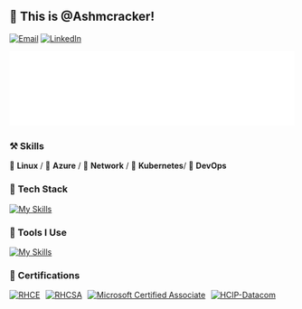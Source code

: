 ## 👋 This is @Ashmcracker!

[![Email](https://img.shields.io/badge/-ashm.tan@outlook.com-black?labelColor=black&logo=gmail&logoColor=white&style=flat-square)](mailto:ashm.tan@outlook.com)
[![LinkedIn](https://img.shields.io/badge/-AshmTan-black?labelColor=black&logo=linkedin&logoColor=white&style=flat-square)](https://www.linkedin.com/in/ashmcracker/?locale=en_US)



[![Github Achievements](metrics.plugin.achievements.compact.svg)](https://github.com/lowlighter/metrics)


### ⚒ Skills
🥪 **Linux** / 🥗 **Azure** / 🍊 **Network** / 🍑 **Kubernetes**/ 🍑 **DevOps**



### 🧰 **Tech Stack**  
[![My Skills](https://skillicons.dev/icons?i=linux,bash,python,go,java,vue,html,js,css,terraform,git,docker,kubernetes,ansible)](https://skillicons.dev)

### 🔨 Tools I Use

[![My Skills](https://skillicons.dev/icons?i=mysql,redis,jenkins,githubactions,gitlab,github,nginx,kafka,prometheus,grafana,elasticsearch,azure,aws,gcp)](https://skillicons.dev)




### 🏅 **Certifications**

<div style="display: flex; gap: 10px; flex-wrap: wrap;">

<a href="https://www.credly.com/badges/3c42f0d1-3002-44ca-be58-77021256f124/public_url">
  <img src="https://images.credly.com/size/220x220/images/19c4e804-54fe-4857-b022-7cfd5520596c/image.png" alt="RHCE" width="100"/>
</a>

<a href="https://www.credly.com/badges/22c95d76-5399-4585-8357-4fb1dc1d95da/public_url">
  <img src="https://images.credly.com/images/89efc3e7-842b-4790-b09b-9ea5efc71ec3/image.png" alt="RHCSA" width="100"/>
</a>

<a href="https://learn.microsoft.com/api/credentials/share/zh-cn/HaifengTan/7DF765249FD9E18D?sharingId=421F637784FB2981">
  <img src="https://learn.microsoft.com/zh-cn/media/learn/certification/badges/microsoft-certified-associate-badge.svg?branch=main" alt="Microsoft Certified Associate" width="100"/>
</a>

<a href="https://learn.microsoft.com/api/credentials/share/zh-cn/HaifengTan/7DF765249FD9E18D?sharingId=421F637784FB2981">
  <img src="https://www.59xuexi.com/wp-content/uploads/2021/01/HCIP-Datacom-1.png" alt="HCIP-Datacom" width="100"/>
</a>

</div>
